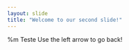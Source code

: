 ```yaml
---
layout: slide
title: "Welcome to our second slide!"
---
```

%m Teste
Use the left arrow to go back!
